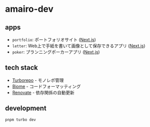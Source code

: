 # amairo-dev

## apps

- `portfolio`: ポートフォリオサイト ([Next.js](https://nextjs.org))
- `letter`: Web上で手紙を書いて画像として保存できるアプリ ([Next.js](https://nextjs.org))
- `poker`: プランニングポーカーアプリ ([Next.js](https://nextjs.org))

## tech stack

- [Turborepo](https://turborepo.org/) - モノレポ管理
- [Biome](https://biomejs.dev/) - コードフォーマッティング
- [Renovate](https://docs.renovatebot.com/) - 依存関係の自動更新

## development

```bash
pnpm turbo dev
```
